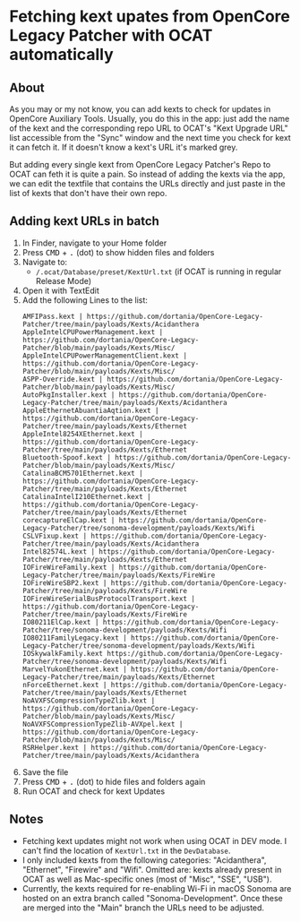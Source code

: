 # Fetching kext upates from OpenCore Legacy Patcher with OCAT automatically

## About
As you may or my not know, you can add kexts to check for updates in OpenCore Auxiliary Tools. Usually, you do this in the app: just add the name of the kext and the corresponding repo URL to OCAT's "Kext Upgrade URL" list accessible from the "Sync" window and the next time you check for kext it can fetch it. If it doesn't know a kext's URL it's marked grey.

But adding every single kext from OpenCore Legacy Patcher's Repo to OCAT can feth it is quite a pain. So instead of adding the kexts via the app, we can edit the textfile that contains the URLs directly and just paste in the list of kexts that don't have their own repo. 
## Adding kext URLs in batch 

1. In Finder, navigate to your Home folder
2. Press <kbd>CMD</kbd> + <kbd>.</kbd> (dot) to show hidden files and folders
3. Navigate to:
	- `/.ocat/Database/preset/KextUrl.txt` (if OCAT is running in regular Release Mode)
4. Open it with TextEdit
5. Add the following Lines to the list:
	```
	AMFIPass.kext | https://github.com/dortania/OpenCore-Legacy-Patcher/tree/main/payloads/Kexts/Acidanthera
	AppleIntelCPUPowerManagement.kext | https://github.com/dortania/OpenCore-Legacy-Patcher/blob/main/payloads/Kexts/Misc/
	AppleIntelCPUPowerManagementClient.kext | https://github.com/dortania/OpenCore-Legacy-Patcher/blob/main/payloads/Kexts/Misc/
	ASPP-Override.kext | https://github.com/dortania/OpenCore-Legacy-Patcher/blob/main/payloads/Kexts/Misc/
	AutoPkgInstaller.kext | https://github.com/dortania/OpenCore-Legacy-Patcher/tree/main/payloads/Kexts/Acidanthera
	AppleEthernetAbuantiaAqtion.kext | https://github.com/dortania/OpenCore-Legacy-Patcher/tree/main/payloads/Kexts/Ethernet
	AppleIntel8254XEthernet.kext | https://github.com/dortania/OpenCore-Legacy-Patcher/tree/main/payloads/Kexts/Ethernet
	Bluetooth-Spoof.kext | https://github.com/dortania/OpenCore-Legacy-Patcher/blob/main/payloads/Kexts/Misc/
	CatalinaBCM5701Ethernet.kext | https://github.com/dortania/OpenCore-Legacy-Patcher/tree/main/payloads/Kexts/Ethernet
	CatalinaIntelI210Ethernet.kext | https://github.com/dortania/OpenCore-Legacy-Patcher/tree/main/payloads/Kexts/Ethernet
	corecaptureElCap.kext | https://github.com/dortania/OpenCore-Legacy-Patcher/tree/sonoma-development/payloads/Kexts/Wifi
	CSLVFixup.kext | https://github.com/dortania/OpenCore-Legacy-Patcher/tree/main/payloads/Kexts/Acidanthera
	Intel82574L.kext | https://github.com/dortania/OpenCore-Legacy-Patcher/tree/main/payloads/Kexts/Ethernet
	IOFireWireFamily.kext | https://github.com/dortania/OpenCore-Legacy-Patcher/tree/main/payloads/Kexts/FireWire
	IOFireWireSBP2.kext | https://github.com/dortania/OpenCore-Legacy-Patcher/tree/main/payloads/Kexts/FireWire
	IOFireWireSerialBusProtocolTransport.kext | https://github.com/dortania/OpenCore-Legacy-Patcher/tree/main/payloads/Kexts/FireWire
	IO80211ElCap.kext | https://github.com/dortania/OpenCore-Legacy-Patcher/tree/sonoma-development/payloads/Kexts/Wifi
	IO80211FamilyLegacy.kext | https://github.com/dortania/OpenCore-Legacy-Patcher/tree/sonoma-development/payloads/Kexts/Wifi
	IOSkywalkFamily.kext https://github.com/dortania/OpenCore-Legacy-Patcher/tree/sonoma-development/payloads/Kexts/Wifi
	MarvelYukonEthernet.kext | https://github.com/dortania/OpenCore-Legacy-Patcher/tree/main/payloads/Kexts/Ethernet
	nForceEthernet.kext | https://github.com/dortania/OpenCore-Legacy-Patcher/tree/main/payloads/Kexts/Ethernet
	NoAVXFSCompressionTypeZlib.kext | https://github.com/dortania/OpenCore-Legacy-Patcher/blob/main/payloads/Kexts/Misc/
	NoAVXFSCompressionTypeZlib-AVXpel.kext | https://github.com/dortania/OpenCore-Legacy-Patcher/blob/main/payloads/Kexts/Misc/
	RSRHelper.kext | https://github.com/dortania/OpenCore-Legacy-Patcher/tree/main/payloads/Kexts/Acidanthera
	```
6. Save the file
7. Press <kbd>CMD</kbd> + <kbd>.</kbd> (dot) to hide files and folders again
8. Run OCAT and check for kext Updates 

## Notes
- Fetching kext updates might not work when using OCAT in DEV mode. I can't find the location of `KextUrl.txt` in the `DevDatabase`.
- I only included kexts from the following categories: "Acidanthera", "Ethernet", "Firewire" and "Wifi". Omitted are: kexts already present in OCAT as well as Mac-specific ones (most of "Misc", "SSE", "USB"). 
- Currently, the kexts required for re-enabling Wi-Fi in macOS Sonoma are hosted on an extra branch called "Sonoma-Development". Once these are merged into the "Main" branch the URLs need to be adjusted.
